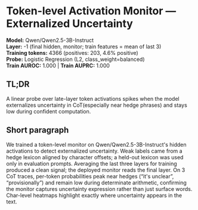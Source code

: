 # Token-level Activation Monitor — Externalized Uncertainty

**Model:** Qwen/Qwen2.5-3B-Instruct  
**Layer:** -1 (final hidden, monitor; train features = mean of last 3)  
**Training tokens:** 4366 (positives: 203, 4.6% positive)  
**Probe:** Logistic Regression (L2, class_weight=balanced)  
**Train AUROC:** 1.000 | **Train AUPRC:** 1.000

## TL;DR
A linear probe over late-layer token activations spikes when the model externalizes uncertainty in CoT(especially near hedge phrases) and stays low during confident computation.

## Short paragraph
We trained a token-level monitor on Qwen/Qwen2.5-3B-Instruct's hidden activations to detect externalized uncertainty. Weak labels came from a hedge lexicon aligned by character offsets; a held-out lexicon was used only in evaluation prompts. Averaging the last three layers for training produced a clean signal; the deployed monitor reads the final layer. On 3 CoT traces, per-token probabilities peak near hedges (“it's unclear”, “provisionally”) and remain low during determinate arithmetic, confirming the monitor captures uncertainty expression rather than just surface words. Char-level heatmaps highlight exactly where uncertainty appears in the text.
